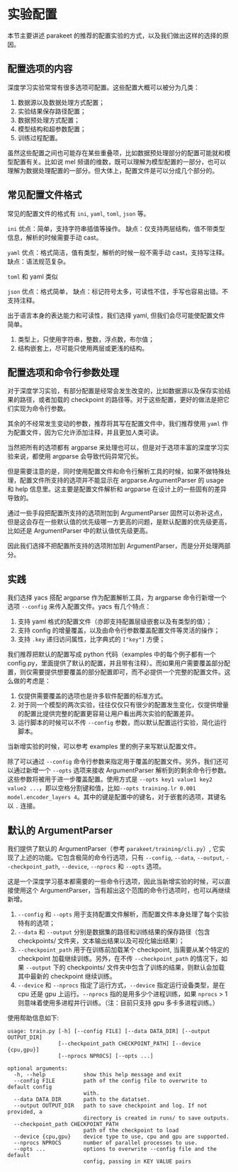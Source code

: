 # 实验配置

本节主要讲述 parakeet 的推荐的配置实验的方式，以及我们做出这样的选择的原因。

## 配置选项的内容

深度学习实验常常有很多选项可配置。这些配置大概可以被分为几类：

1. 数据源以及数据处理方式配置；
2. 实验结果保存路径配置；
3. 数据预处理方式配置；
4. 模型结构和超参数配置；
5. 训练过程配置。

虽然这些配置之间也可能存在某些重叠项，比如数据预处理部分的配置可能就和模型配置有关。比如说 mel 频谱的维数，既可以理解为模型配置的一部分，也可以理解为数据处理配置的一部分。但大体上，配置文件是可以分成几个部分的。

## 常见配置文件格式

常见的配置文件的格式有 `ini`, `yaml`, `toml`, `json` 等。

`ini`
优点：简单，支持字符串插值等操作。
缺点：仅支持两层结构，值不带类型信息，解析的时候需要手动 cast。

`yaml`
优点：格式简洁，值有类型，解析的时候一般不需手动 cast，支持写注释。
缺点：语法规范复杂。

`toml`
和 yaml 类似

`json`
优点：格式简单，
缺点：标记符号太多，可读性不佳，手写也容易出错。不支持注释。

出于语言本身的表达能力和可读性，我们选择 yaml, 但我们会尽可能使配置文件简单。

1. 类型上，只使用字符串，整数，浮点数，布尔值；
2. 结构嵌套上，尽可能只使用两层或更浅的结构。

## 配置选项和命令行参数处理

对于深度学习实验，有部分配置是经常会发生改变的，比如数据源以及保存实验结果的路径，或者加载的 checkpoint 的路径等。对于这些配置，更好的做法是把它们实现为命令行参数。

其余的不经常发生变动的参数，推荐将其写在配置文件中，我们推荐使用 `yaml` 作为配置文件，因为它允许添加注释，并且更加人类可读。

当然把所有的选项都有 argparse 来处理也可以，但是对于选项丰富的深度学习实验来说，都使用 argparse 会导致代码异常冗长。

但是需要注意的是，同时使用配置文件和命令行解析工具的时候，如果不做特殊处理，配置文件所支持的选项并不能显示在 argparse.ArgumentParser 的 usage 和 help 信息里。这主要是配置文件解析和 argparse 在设计上的一些固有的差异导致的。

通过一些手段把配置所支持的选项附加到 ArgumentParser 固然可以弥补这点，但是这会存在一些默认值的优先级哪一方更高的问题，是默认配置的优先级更高，比如还是 ArgumentParser 中的默认值优先级更高。

因此我们选择不把配置所支持的选项附加到 ArgumentParser，而是分开处理两部分。

## 实践

我们选择 yacs 搭配 argparse 作为配置解析工具，为 argparse 命令行新增一个选项 `--config` 来传入配置文件。yacs 有几个特点：

1. 支持 yaml 格式的配置文件（亦即支持配置层级嵌套以及有类型的值）；
2. 支持 config 的增量覆盖，以及由命令行参数覆盖配置文件等灵活的操作；
3. 支持 `.key` 递归访问属性，比字典式的 `["key"]` 方便；

我们推荐把默认的配置写成 python 代码（examples 中的每个例子都有一个 config.py，里面提供了默认的配置，并且带有注释）。而如果用户需要覆盖部分配置，则仅需要提供想要覆盖的部分配置即可，而不必提供一个完整的配置文件。这么做的考虑是：

1. 仅提供需要覆盖的选项也是许多软件配置的标准方式。
2. 对于同一个模型的两次实验，往往仅仅只有很少的配置发生变化，仅提供增量的配置比提供完整的配置更容易让用户看出两次实验的配置差异。
3. 运行脚本的时候可以不传 `--config` 参数，而以默认配置运行实验，简化运行脚本。

当新增实验的时候，可以参考 examples 里的例子来写默认配置文件。

除了可以通过 `--config` 命令行参数来指定用于覆盖的配置文件。另外，我们还可以通过新增一个 `--opts` 选项来接收 ArgumentParser 解析到的剩余命令行参数。这些参数将被用于进一步覆盖配置。使用方式是 `--opts key1 value1 key2 value2 ...`，即以空格分割键和值，比如`--opts training.lr 0.001 model.encoder_layers 4`。其中的键是配置中的键名，对于嵌套的选项，其键名以 `.` 连接。

## 默认的 ArgumentParser

我们提供了默认的 ArgumentParser（参考 `parakeet/training/cli.py`）, 它实现了上述的功能。它包含极简的命令行选项，只有 `--config`, `--data`, `--output`, `--checkpoint_path`, `--device`, `--nprocs` 和 `--opts` 选项。

这是一个深度学习基本都需要的一些命令行选项，因此当新增实验的时候，可以直接使用这个 ArgumentParser，当有超出这个范围的命令行选项时，也可以再继续新增。

1. `--config` 和 `--opts` 用于支持配置文件解析，而配置文件本身处理了每个实验特有的选项；
2. `--data` 和 `--output` 分别是数据集的路径和训练结果的保存路径（包含 checkpoints/ 文件夹，文本输出结果以及可视化输出结果）；
3. `--checkpoint_path` 用于在训练前加载某个 checkpoint, 当需要从某个特定的 checkpoint 加载继续训练。另外，在不传 `--checkpoint_path` 的情况下，如果 `--output` 下的 checkpoints/ 文件夹中包含了训练的结果，则默认会加载其中最新的 checkpoint 继续训练。
4. `--device` 和 `--nprocs` 指定了运行方式，`--device` 指定运行设备类型，是在 cpu 还是 gpu 上运行。`--nprocs` 指的是用多少个进程训练，如果 `nprocs` > 1 则意味着使用多进程并行训练。（注：目前只支持 gpu 多卡多进程训练。）

使用帮助信息如下:

```text
usage: train.py [-h] [--config FILE] [--data DATA_DIR] [--output OUTPUT_DIR]
                [--checkpoint_path CHECKPOINT_PATH] [--device {cpu,gpu}]
                [--nprocs NPROCS] [--opts ...]

optional arguments:
  -h, --help            show this help message and exit
  --config FILE         path of the config file to overwrite to default config
                        with.
  --data DATA_DIR       path to the datatset.
  --output OUTPUT_DIR   path to save checkpoint and log. If not provided, a
                        directory is created in runs/ to save outputs.
  --checkpoint_path CHECKPOINT_PATH
                        path of the checkpoint to load
  --device {cpu,gpu}    device type to use, cpu and gpu are supported.
  --nprocs NPROCS       number of parallel processes to use.
  --opts ...            options to overwrite --config file and the default
                        config, passing in KEY VALUE pairs
```
